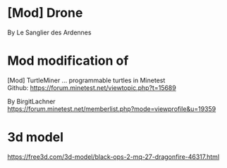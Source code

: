 [Mod] Drone  
===========  
  
By Le Sanglier des Ardennes  
     
Mod modification of  
===================
  
[Mod] TurtleMiner ... programmable turtles in Minetest  
Github: https://forum.minetest.net/viewtopic.php?t=15689  
  
By BirgitLachner  
https://forum.minetest.net/memberlist.php?mode=viewprofile&u=19359  
  
  
3d model  
========  
  
https://free3d.com/3d-model/black-ops-2-mq-27-dragonfire-46317.html  
    
